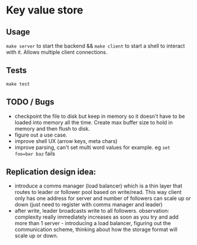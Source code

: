 # Key value store

## Usage

`make server` to start the backend && `make client` to start a shell to interact with it. Allows multiple client connections.

## Tests

`make test`

## TODO / Bugs
- checkpoint the file to disk but keep in memory so it doesn't have to be loaded into memory all the time. Create max buffer size to hold in memory and then flush to disk. 
- figure out a use case.
- improve shell UX (arrow keys, meta chars)
- improve parsing, can't set multi word values for example. eg `set foo=bar baz` fails

## Replication design idea: 
- introduce a comms manager (load balancer) which is a thin layer that routes to leader or follower pool based on write/read. This way client only has one address for server and number of followers can scale up or down (just need to register with comms manager and leader)
- after write, leader broadcasts write to all followers. 
observation: complexity really immediately increases as soon as you try and add more than 1 server - introducing a load balancer, figuring out the communication scheme, thinking about how the storage format will scale up or down. 
